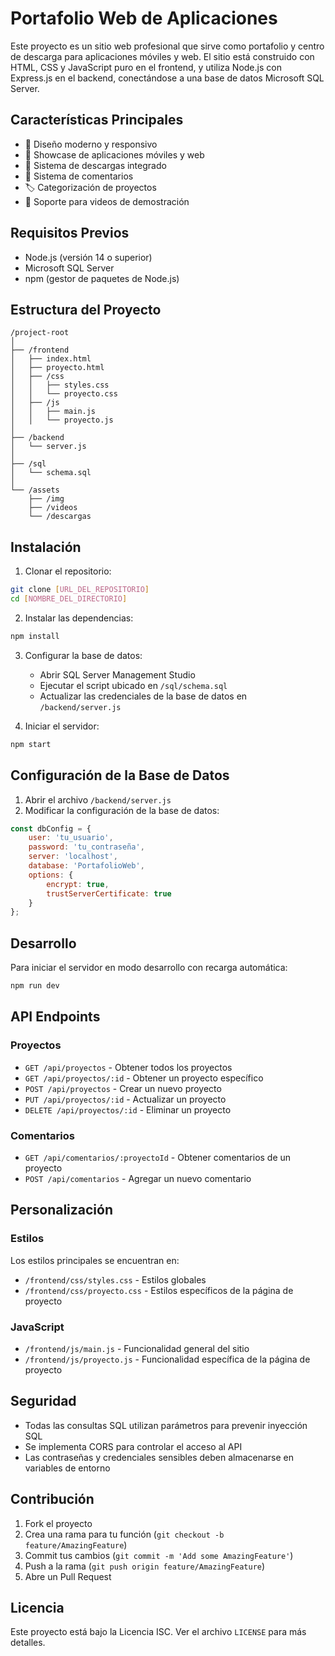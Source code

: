 # Portafolio Web de Aplicaciones

Este proyecto es un sitio web profesional que sirve como portafolio y centro de descarga para aplicaciones móviles y web. El sitio está construido con HTML, CSS y JavaScript puro en el frontend, y utiliza Node.js con Express.js en el backend, conectándose a una base de datos Microsoft SQL Server.

## Características Principales

- 🎨 Diseño moderno y responsivo
- 📱 Showcase de aplicaciones móviles y web
- 💾 Sistema de descargas integrado
- 💬 Sistema de comentarios
- 🏷️ Categorización de proyectos
- 🎥 Soporte para videos de demostración

## Requisitos Previos

- Node.js (versión 14 o superior)
- Microsoft SQL Server
- npm (gestor de paquetes de Node.js)

## Estructura del Proyecto

```
/project-root
│
├── /frontend
│   ├── index.html
│   ├── proyecto.html
│   ├── /css
│   │   ├── styles.css
│   │   └── proyecto.css
│   ├── /js
│   │   ├── main.js
│   │   └── proyecto.js
│
├── /backend
│   └── server.js
│
├── /sql
│   └── schema.sql
│
└── /assets
    ├── /img
    ├── /videos
    └── /descargas
```

## Instalación

1. Clonar el repositorio:
```bash
git clone [URL_DEL_REPOSITORIO]
cd [NOMBRE_DEL_DIRECTORIO]
```

2. Instalar las dependencias:
```bash
npm install
```

3. Configurar la base de datos:
   - Abrir SQL Server Management Studio
   - Ejecutar el script ubicado en `/sql/schema.sql`
   - Actualizar las credenciales de la base de datos en `/backend/server.js`

4. Iniciar el servidor:
```bash
npm start
```

## Configuración de la Base de Datos

1. Abrir el archivo `/backend/server.js`
2. Modificar la configuración de la base de datos:
```javascript
const dbConfig = {
    user: 'tu_usuario',
    password: 'tu_contraseña',
    server: 'localhost',
    database: 'PortafolioWeb',
    options: {
        encrypt: true,
        trustServerCertificate: true
    }
};
```

## Desarrollo

Para iniciar el servidor en modo desarrollo con recarga automática:
```bash
npm run dev
```

## API Endpoints

### Proyectos
- `GET /api/proyectos` - Obtener todos los proyectos
- `GET /api/proyectos/:id` - Obtener un proyecto específico
- `POST /api/proyectos` - Crear un nuevo proyecto
- `PUT /api/proyectos/:id` - Actualizar un proyecto
- `DELETE /api/proyectos/:id` - Eliminar un proyecto

### Comentarios
- `GET /api/comentarios/:proyectoId` - Obtener comentarios de un proyecto
- `POST /api/comentarios` - Agregar un nuevo comentario

## Personalización

### Estilos
Los estilos principales se encuentran en:
- `/frontend/css/styles.css` - Estilos globales
- `/frontend/css/proyecto.css` - Estilos específicos de la página de proyecto

### JavaScript
- `/frontend/js/main.js` - Funcionalidad general del sitio
- `/frontend/js/proyecto.js` - Funcionalidad específica de la página de proyecto

## Seguridad

- Todas las consultas SQL utilizan parámetros para prevenir inyección SQL
- Se implementa CORS para controlar el acceso al API
- Las contraseñas y credenciales sensibles deben almacenarse en variables de entorno

## Contribución

1. Fork el proyecto
2. Crea una rama para tu función (`git checkout -b feature/AmazingFeature`)
3. Commit tus cambios (`git commit -m 'Add some AmazingFeature'`)
4. Push a la rama (`git push origin feature/AmazingFeature`)
5. Abre un Pull Request

## Licencia

Este proyecto está bajo la Licencia ISC. Ver el archivo `LICENSE` para más detalles.